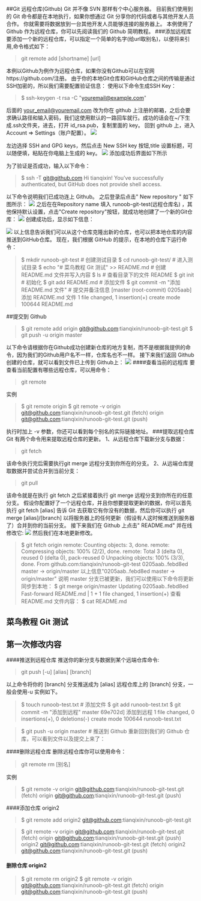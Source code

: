 ##Git 远程仓库(Github)
Git 并不像 SVN 那样有个中心服务器。
目前我们使用到的 Git 命令都是在本地执行，如果你想通过 Git 分享你的代码或者与其他开发人员合作。 你就需要将数据放到一台其他开发人员能够连接的服务器上。
本例使用了 Github 作为远程仓库，你可以先阅读我们的 Github 简明教程。
###添加远程库
要添加一个新的远程仓库，可以指定一个简单的名字(给url取别名)，以便将来引用,命令格式如下：
>git remote add [shortname] [url]

本例以Github为例作为远程仓库，如果你没有Github可以在官网https://github.com/注册。
由于你的本地Git仓库和GitHub仓库之间的传输是通过SSH加密的，所以我们需要配置验证信息：
使用以下命令生成SSH Key：
>$ ssh-keygen -t rsa -C "youremail@example.com"

后面的 your_email@youremail.com 改为你在 github 上注册的邮箱，之后会要求确认路径和输入密码，我们这使用默认的一路回车就行。成功的话会在~/下生成.ssh文件夹，进去，打开 id_rsa.pub，复制里面的 key。
回到 github 上，进入 Account => Settings（账户配置）。
![](../images/git/git-settings.png)

左边选择 SSH and GPG keys，然后点击 New SSH key 按钮,title 设置标题，可以随便填，粘贴在你电脑上生成的 key。
![](../images/git/git-sshkey.png)
添加成功后界面如下所示

为了验证是否成功，输入以下命令：
>$ ssh -T git@github.com
Hi tianqixin! You've successfully authenticated, but GitHub does not provide shell access.

以下命令说明我们已成功连上 Github。
之后登录后点击" New repository " 如下图所示：
![](../images/git/github-repository.jpg)
之后在在Repository name 填入 runoob-git-test(远程仓库名) ，其他保持默认设置，点击"Create repository"按钮，就成功地创建了一个新的Git仓库：
![](../images/git/github-repository2.jpg)
创建成功后，显示如下信息：

![](../images/git/github-repository3.jpg)
以上信息告诉我们可以从这个仓库克隆出新的仓库，也可以把本地仓库的内容推送到GitHub仓库。
现在，我们根据 GitHub 的提示，在本地的仓库下运行命令：
>$ mkdir runoob-git-test                     # 创建测试目录
$ cd runoob-git-test/                       # 进入测试目录
$ echo "# 菜鸟教程 Git 测试" >> README.md     # 创建 README.md 文件并写入内容
$ ls                                        # 查看目录下的文件
README
$ git init                                  # 初始化
$ git add README.md                         # 添加文件
$ git commit -m "添加 README.md 文件"        # 提交并备注信息
[master (root-commit) 0205aab] 添加 README.md 文件
 1 file changed, 1 insertion(+)
 create mode 100644 README.md

##提交到 Github
>$ git remote add origin git@github.com:tianqixin/runoob-git-test.git
$ git push -u origin master

以下命令请根据你在Github成功创建新仓库的地方复制，而不是根据我提供的命令，因为我们的Github用户名不一样，仓库名也不一样。
接下来我们返回 Github 创建的仓库，就可以看到文件已上传到 Github上：
![](../images/git/github-project.jpg)
####查看当前的远程库
要查看当前配置有哪些远程仓库，可以用命令：
>git remote

实例
>$ git remote
origin
$ git remote -v
origin	git@github.com:tianqixin/runoob-git-test.git (fetch)
origin	git@github.com:tianqixin/runoob-git-test.git (push)

执行时加上 -v 参数，你还可以看到每个别名的实际链接地址。
###提取远程仓库
Git 有两个命令用来提取远程仓库的更新。
1、从远程仓库下载新分支与数据：
>git fetch

该命令执行完后需要执行git merge 远程分支到你所在的分支。
2、从远端仓库提取数据并尝试合并到当前分支：
>git pull

该命令就是在执行 git fetch 之后紧接着执行 git merge 远程分支到你所在的任意分支。
假设你配置好了一个远程仓库，并且你想要提取更新的数据，你可以首先执行 git fetch [alias] 告诉 Git 去获取它有你没有的数据，然后你可以执行 git merge [alias]/[branch] 以将服务器上的任何更新（假设有人这时候推送到服务器了）合并到你的当前分支。
接下来我们在 Github 上点击" README.md" 并在线修改它:
![](../images/git/github-modify.jpg)
然后我们在本地更新修改。
>$ git fetch origin
remote: Counting objects: 3, done.
remote: Compressing objects: 100% (2/2), done.
remote: Total 3 (delta 0), reused 0 (delta 0), pack-reused 0
Unpacking objects: 100% (3/3), done.
From github.com:tianqixin/runoob-git-test
   0205aab..febd8ed  master     -> origin/master
以上信息"0205aab..febd8ed master -> origin/master" 说明 master 分支已被更新，我们可以使用以下命令将更新同步到本地：
$ git merge origin/master
Updating 0205aab..febd8ed
Fast-forward
 README.md | 1 +
 1 file changed, 1 insertion(+)
查看 README.md 文件内容：
$ cat README.md 

## 菜鸟教程 Git 测试
## 第一次修改内容
####推送到远程仓库
推送你的新分支与数据到某个远端仓库命令:
>git push [-u] [alias] [branch]

以上命令将你的 [branch] 分支推送成为 [alias] 远程仓库上的 [branch] 分支，一般会使用-u
实例如下。
>$ touch runoob-test.txt      # 添加文件
$ git add runoob-test.txt 
$ git commit -m "添加到远程"
master 69e702d] 添加到远程
 1 file changed, 0 insertions(+), 0 deletions(-)
 create mode 100644 runoob-test.txt


>$ git push -u origin master    # 推送到 Github
重新回到我们的 Github 仓库，可以看到文件以及提交上来了：

####删除远程仓库
删除远程仓库你可以使用命令：
>git remote rm [别名]

实例
>$ git remote -v
origin	git@github.com:tianqixin/runoob-git-test.git (fetch)
origin	git@github.com:tianqixin/runoob-git-test.git (push)

####添加仓库 origin2
>$ git remote add origin2 git@github.com:tianqixin/runoob-git-test.git

>$ git remote -v
origin	git@github.com:tianqixin/runoob-git-test.git (fetch)
origin	git@github.com:tianqixin/runoob-git-test.git (push)
origin2	git@github.com:tianqixin/runoob-git-test.git (fetch)
origin2	git@github.com:tianqixin/runoob-git-test.git (push)

#### 删除仓库 origin2
>$ git remote rm origin2
$ git remote -v
origin	git@github.com:tianqixin/runoob-git-test.git (fetch)
origin	git@github.com:tianqixin/runoob-git-test.git (push)